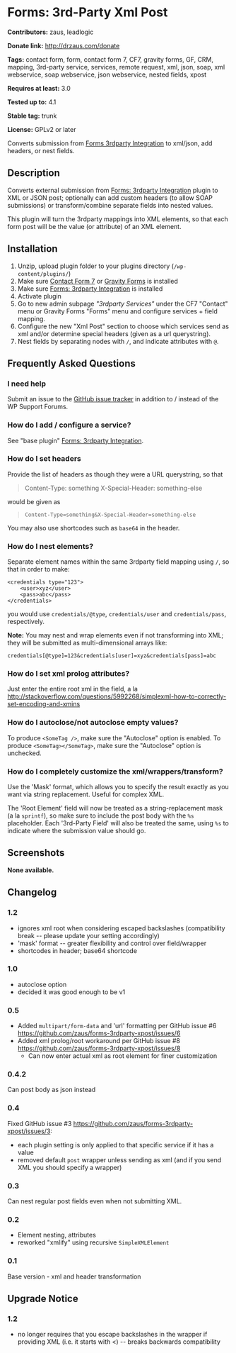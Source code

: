 # Forms: 3rd-Party Xml Post #

**Contributors:** zaus, leadlogic

**Donate link:** http://drzaus.com/donate

**Tags:** contact form, form, contact form 7, CF7, gravity forms, GF, CRM, mapping, 3rd-party service, services, remote request, xml, json, soap, xml webservice, soap webservice, json webservice, nested fields, xpost

**Requires at least:** 3.0

**Tested up to:** 4.1

**Stable tag:** trunk

**License:** GPLv2 or later

Converts submission from [Forms 3rdparty Integration](http://wordpress.org/plugins/forms-3rdparty-integration/) to xml/json, add headers, or nest fields.

## Description ##

Converts external submission from [Forms: 3rdparty Integration](http://wordpress.org/plugins/forms-3rdparty-integration/) plugin to XML or JSON post; optionally can add custom headers (to allow SOAP submissions) or transform/combine separate fields into nested values.

This plugin will turn the 3rdparty mappings into XML elements, so that each form post will be the value (or attribute) of an XML element.

## Installation ##

1. Unzip, upload plugin folder to your plugins directory (`/wp-content/plugins/`)
2. Make sure [Contact Form 7][] or [Gravity Forms][] is installed
2. Make sure [Forms: 3rdparty Integration](http://wordpress.org/plugins/forms-3rdparty-integration/) is installed
3. Activate plugin
4. Go to new admin subpage _"3rdparty Services"_ under the CF7 "Contact" menu or Gravity Forms "Forms" menu and configure services + field mapping.
5. Configure the new "Xml Post" section to choose which services send as xml and/or determine special headers (given as a url querystring).
6. Nest fields by separating nodes with `/`, and indicate attributes with `@`.

[Contact Form 7]: http://wordpress.org/extend/plugins/contact-form-7/ "Contact Form 7"
[Gravity Forms]: http://www.gravityforms.com/ "Gravity Forms"

## Frequently Asked Questions ##

### I need help ###

Submit an issue to the [GitHub issue tracker] in addition to / instead of the WP Support Forums.

[GitHub issue tracker]: https://github.com/zaus/forms-3rdparty-xpost/issues "GitHub issue tracker"


### How do I add / configure a service? ###

See "base plugin" [Forms: 3rdparty Integration](http://wordpress.org/plugins/forms-3rdparty-integration/).


### How do I set headers ###

Provide the list of headers as though they were a URL querystring, so that

> Content-Type: something
> X-Special-Header: something-else

would be given as

> `Content-Type=something&X-Special-Header=something-else`

You may also use shortcodes such as `base64` in the header.

### How do I nest elements? ###

Separate element names within the same 3rdparty field mapping using `/`, so that in order to make:

    <credentials type="123">
        <user>xyz</user>
        <pass>abc</pass>
    </credentials>

you would use `credentials/@type`, `credentials/user` and `credentials/pass`, respectively.

**Note:** You may nest and wrap elements even if not transforming into XML; they will be submitted as multi-dimensional arrays like:

    credentials[@type]=123&credentials[user]=xyz&credentials[pass]=abc

### How do I set xml prolog attributes? ###

Just enter the entire root xml in the field, a la http://stackoverflow.com/questions/5992268/simplexml-how-to-correctly-set-encoding-and-xmins

### How do I autoclose/not autoclose empty values? ###

To produce `<SomeTag />`, make sure the "Autoclose" option is enabled.
To produce `<SomeTag></SomeTag>`, make sure the "Autoclose" option is unchecked.

### How do I completely customize the xml/wrappers/transform? ###

Use the 'Mask' format, which allows you to specify the result exactly as you want via string replacement.  Useful for complex XML.

The 'Root Element' field will now be treated as a string-replacement mask (a la `sprintf`), so make sure to include the post body with the `%s` placeholder.
Each '3rd-Party Field' will also be treated the same, using `%s` to indicate where the submission value should go.

## Screenshots ##

__None available.__

## Changelog ##

### 1.2 ###
* ignores xml root when considering escaped backslashes (compatibility break -- please update your setting accordingly)
* 'mask' format -- greater flexibility and control over field/wrapper
* shortcodes in header; base64 shortcode

### 1.0 ###
* autoclose option
* decided it was good enough to be v1

### 0.5 ###
* Added `multipart/form-data` and 'url' formatting per GitHub issue #6 https://github.com/zaus/forms-3rdparty-xpost/issues/6
* Added xml prolog/root workaround per GitHub issue #8 https://github.com/zaus/forms-3rdparty-xpost/issues/8
    * Can now enter actual xml as root element for finer customization

### 0.4.2 ###
Can post body as json instead

### 0.4 ###
Fixed GitHub issue #3 https://github.com/zaus/forms-3rdparty-xpost/issues/3:

* each plugin setting is only applied to that specific service if it has a value
* removed default `post` wrapper unless sending as xml (and if you send XML you should specify a wrapper)

### 0.3 ###
Can nest regular post fields even when not submitting XML.

### 0.2 ###
* Element nesting, attributes
* reworked "xmlify" using recursive `SimpleXMLElement`

### 0.1 ###
Base version - xml and header transformation

## Upgrade Notice ##

### 1.2 ###
* no longer requires that you escape backslashes in the wrapper if providing XML (i.e. it starts with &lt;) -- breaks backwards compatibility